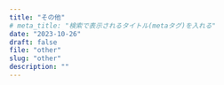 ```yaml
---
title: "その他"
# meta_title: "検索で表示されるタイトル(metaタグ)を入れる"
date: "2023-10-26"
draft: false
file: "other"
slug: "other"
description: ""
---
```


